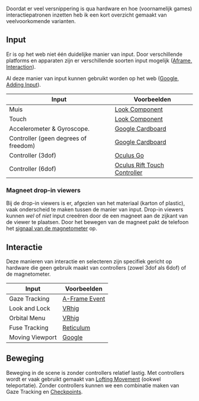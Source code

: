 Doordat er veel versnippering is qua hardware en hoe (voornamelijk games) interactiepatronen inzetten heb ik een kort overzicht gemaakt van veelvoorkomende varianten.

## Input
Er is op het web niet één duidelijke manier van input. Door verschillende platforms en apparaten zijn er verschillende soorten input mogelijk ([Aframe, Interaction](https://aframe.io/docs/0.8.0/introduction/interactions-and-controllers.html#adding-3dof-controllers-daydream-controls-gearvr-controls)).

Al deze manier van input kunnen gebruikt worden op het web ([Google, Adding Input](https://developers.google.com/web/fundamentals/vr/adding-input-to-a-webvr-scene/)).

| Input | Voorbeelden |
|-|-|
| Muis | [Look Component](https://github.com/aframevr/aframe/blob/master/docs/components/look-controls.md) |
| Touch| [Look Component](https://github.com/aframevr/aframe/blob/master/docs/components/look-controls.md) |
| Accelerometer & Gyroscope. | [Google Cardboard](https://vr.google.com/cardboard/) |
| Controller (geen degrees of freedom) | [Google Cardboard](https://vr.google.com/cardboard/) |
| Controller (3dof) | [Oculus Go](https://www.oculus.com/go/) |
| Controller (6dof) | [Oculus Rift Touch Controller](https://developer.oculus.com/documentation/pcsdk/latest/concepts/dg-input-touch-overview/) |

### Magneet drop-in viewers
Bij de drop-in viewers is er, afgezien van het materiaal (karton of plastic), vaak onderscheid te maken tussen de manier van input. Drop-in viewers kunnen *wel* of *niet* input creeëren door de een magneet aan de zijkant van de viewer te plaatsen. Door het bewegen van de magneet pakt de telefoon het [signaal van de magnetometer](https://www.youtube.com/watch?v=-zpK4btcH84) op.

## Interactie

Deze manieren van interactie en selecteren zijn specifiek gericht op hardware die geen gebruik maakt van controllers (zowel 3dof als 6dof) of de magnetometer.

| Input | Voorbeelden |
|-|-|
| Gaze Tracking | [A-Frame Event](https://skezo.github.io/Reticulum/examples/basic.html) |
| Look and Lock | [VRhig](http://vrhig.com/) |
| Orbital Menu | [VRhig](http://vrhig.com/) |
| Fuse Tracking| [Reticulum](https://skezo.github.io/Reticulum/examples/fuse.html) |
| Moving Viewport | [Google](https://developers.google.com/web/showcase/2017/playcanvas) |

## Beweging
Beweging in de scene is zonder controllers relatief lastig. Met controllers wordt er vaak gebruikt gemaakt van [Lofting Movement](https://webvr.donmccurdy.com/checkpoints/) (ookwel teleportatie). Zonder controllers kunnen we een combinatie maken van Gaze Tracking en [Checkpoints](https://webvr.donmccurdy.com/checkpoints/).